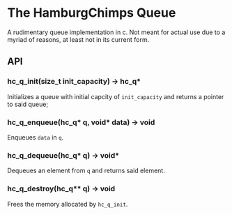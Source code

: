 # The HamburgChimps Queue

A rudimentary queue implementation in c. Not meant for actual use due to a myriad of reasons, at least not in its current form.

## API

### hc_q_init(size_t init_capacity) -> hc_q*

Initializes a queue with initial capcity of `init_capacity` and returns a pointer to said queue;

### hc_q_enqueue(hc_q* q, void* data) -> void

Enqueues `data` in `q`.

### hc_q_dequeue(hc_q* q) -> void*

Dequeues an element from `q` and returns said element.

### hc_q_destroy(hc_q** q) -> void

Frees the memory allocated by `hc_q_init`.

